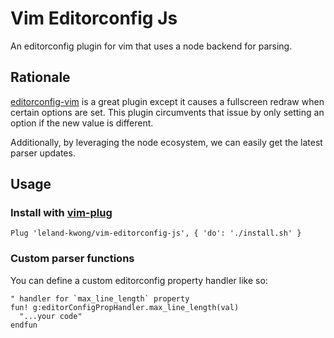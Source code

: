 # Vim Editorconfig Js

An editorconfig plugin for vim that uses a node backend for parsing.

## Rationale

[editorconfig-vim](https://github.com/editorconfig/editorconfig-vim) is a great plugin except it causes a fullscreen redraw when certain options are set. This plugin circumvents that issue by only setting an option if the new value is different.

Additionally, by leveraging the node ecosystem, we can easily get the latest parser updates.

## Usage

### Install with [vim-plug](https://github.com/junegunn/vim-plug)

```vim
Plug 'leland-kwong/vim-editorconfig-js', { 'do': './install.sh' }
```

### Custom parser functions

You can define a custom editorconfig property handler like so:

```vim
" handler for `max_line_length` property
fun! g:editorConfigPropHandler.max_line_length(val)
  "...your code"
endfun
```
